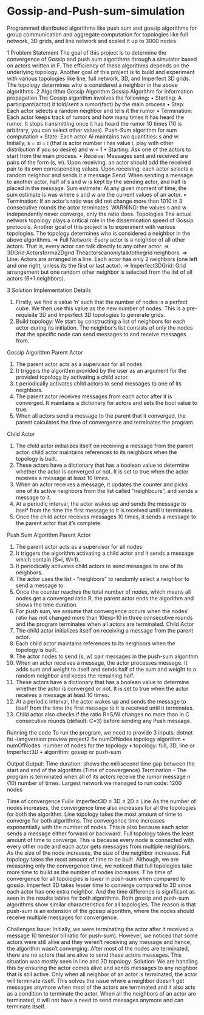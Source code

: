 # Gossip-and-Push-sum-simulation
Programmed distributed algorithms like push sum and gossip algorithms for group communication and aggregate computation for topologies like full network, 3D grids, and line network and scaled it up to 3000 nodes

1 Problem Statement
The goal of this project is to determine the convergence of Gossip and push sum algorithms through a
simulator based on actors written in F. The efficiency of these algorithms depends on the underlying
topology. Another goal of this project is to build and experiment with various topologies like line,
full network, 3D, and Imperfect 3D grids. The topology determines who is considered a neighbor in
the above algorithms.
2 Algorithm
Gossip Algorithm
Gossip Algorithm for information propagation.The Gossip algorithm involves the following:
• Starting: A participant(actor) it told/sent a rumor(fact) by the main process
• Step: Each actor selects a random neighbor and tells it the rumor
• Termination: Each actor keeps track of rumors and how many times it has heard the rumor. It
stops transmitting once it has heard the rumor 10 times (10 is arbitrary, you can select other
values).
Push-Sum algorithm for sum computation
• State: Each actor Ai maintains two quantities: s and w. Initially, s = xi = i (that is actor
number i has value i, play with other distribution if you so desire) and w = 1
• Starting: Ask one of the actors to start from the main process.
• Receive: Messages sent and received are pairs of the form (s, w). Upon receiving, an actor
should add the received pair to its own corresponding values. Upon receiving, each actor selects
a random neighbor and sends it a message
 Send: When sending a message to another actor, half of s and w is kept by the sending actor,
and half is placed in the message. Sum estimate: At any given moment of time, the sum
estimate is was where s and w are the current values of an actor.
• Termination: If an actor’s ratio was did not change more than 1010 in 3 consecutive rounds the
actor terminates. WARNING: the values s and w independently never converge, only the ratio
does.
Topologies
The actual network topology plays a critical role in the dissemination speed of Gossip protocols.
Another goal of this project is to experiment with various topologies. The topology determines who
is considered a neighbor in the above algorithms.
⇒ Full Network: Every actor is a neighbor of all other actors. That is, every actor can talk directly
to any other actor.
⇒ 3DGrid:Actorsforma2Dgrid.Theactorscanonlytalktothegrid neighbors.
⇒ Line: Actors are arranged in a line. Each actor has only 2 neighbors (one left and one right,
unless its the first or last actor).
⇒ Imperfect3DGrid: Grid arrangement but one random other neighbor is selected from the list of
all actors (6+1 neighbors).

3 Solution
Implementation Details
1. Firstly, we find a value ‘n’ such that the number of nodes is a perfect cube. We then use this
value as the new number of nodes. This is a pre-requisite 3D and Imperfect 3D topologies to
generate grids.
2. Build topology: We start by constructing a list of neighbors for each actor during its initiation.
The neighbor’s list consists of only the nodes that the specific node can send messages to and
receive messages from.

Gossip Algorithm
Parent Actor
1. The parent actor acts as a supervisor for all nodes
2. It triggers the algorithm provided by the user as an argument for the provided topology by
activating a child actor.
3. t periodically activates child actors to send messages to one of its neighbors.
4. The parent actor receives messages from each actor after it is converged. It maintains a dictionary for actors and sets the bool value to true.
5. When all actors send a message to the parent that it converged, the parent calculates the time
of convergence and terminates the program.

Child Actor
1. The child actor initializes itself on receiving a message from the parent actor. child actor
maintains references to its neighbors when the topology is built.
2. These actors have a dictionary that has a boolean value to determine whether the actor is
converged or not. It is set to true when the actor receives a message at least 10 times.
3. When an actor receives a message, it updates the counter and picks one of its active neighbors
from the list called “neighbours”, and sends a message to it.
4. At a periodic interval, the actor wakes up and sends the message to itself from the time the
first message to it is received until it terminates.
5. Once the child actor receives messages 10 times, it sends a message to the parent actor that it’s
complete.

Push Sum Algorithm
Parent Actor
1. The parent actor acts as a supervisor for all nodes
2. It triggers the algorithm activating a child actor and it sends a message which contain (S=i,
W=1).
3. It periodically activates child actors to send messages to one of its neighbors.
4. The actor uses the list - “neighbors” to randomly select a neighbor to send a message to.
5. Once the counter reaches the total number of nodes, which means all nodes get a converged
ratio R, the parent actor ends the algorithm and shows the time duration.
6. For push sum, we assume that convergence occurs when the nodes’ ratio has not changed more
than 10exp-10 in three consecutive rounds and the program terminates when all actors are
terminated.
Child Actor
1. The child actor initializes itself on receiving a message from the parent actor.
2. Each child actor maintains references to its neighbors when the topology is built.
3. The actor nodes to send (s, w) pair messages in the push-sum algorithm
4. When an actor receives a message, the actor processes message. It adds sum and weight to
itself and sends half of the sum and weight to a random neighbor and keeps the remaining half.
5. These actors have a dictionary that has a boolean value to determine whether the actor is
converged or not. It is set to true when the actor receives a message at least 10 times.
6. At a periodic interval, the actor wakes up and sends the message to itself from the time the
first message to it is received until it terminates.
7. Child actor also checks if the ratio R=S/W changes no more than in C consecutive rounds
(default: C=3) before sending any Push message.

Running the code
To run the program, we need to provide 3 inputs:
dotnet fsi –langversion:preview project2.fix numOfNodes topology algorithm
• numOfNodes: number of nodes for the topology
• topology: full, 3D, line or Imperfect3D
• algorithm: gossip or push-sum

Output
Output: Time duration: shows the millisecond time gap between the start and end of the algorithm.(Time of convergence)
Termination - The program is terminated when all of its actors receive the rumor message n
(10) number of times.
Largest network we managed to run code: 1200 nodes

Time of convergence
Full≤ Imperfect3D ≤ 3D ≤ 2D ≤ Line
As the number of nodes increases, the convergence time also increases for all the topologies for
both the algorithm.
Line topology takes the most amount of time to converge for both algorithms. The convergence
time increases exponentially with the number of nodes. This is also because each actor sends a
message either forward or backward.
Full topology takes the least amount of time to converge. This is because every node is connected
with every other node and each actor gets messages from multiple neighbors. As the size of the
node increases, the size of the neighbor increases.
Full topology takes the most amount of time to be built. Although, we are measuring only
the convergence time, we noticed that full topologies take more time to build as the number of
nodes increases. T
he time of convergence for all topologies is lower in posh-sum when compared to gossip.
Imperfect 3D takes lesser time to converge compared to 3D since each actor has one extra
neighbor. And the time difference is significant as seen in the results tables for both algorithms.
Both gossip and push-sum algorithms show similar characteristics for all topologies. The reason
is that push-sum is an extension of the gossip algorithm, where the nodes should receive multiple
messages for convergence.

 Challenges
Issue: Initially, we were terminating the actor after it received a message 10 times(or till
ratio for push-sum). However, we noticed that some actors were still alive and they weren’t
receiving any message and hence, the algorithm wasn’t converging. After most of the nodes are
terminated, there are no actors that are alive to send these actors messages. This situation was
mostly seen in line and 3D topology.
Solution: We are handling this by ensuring the actor comes alive and sends messages to any
neighbor that is still active. Only when all neighbor of an actor is terminated, the actor will
terminate itself. This solves the issue where a neighbor doesn’t get messages anymore when
most of the actors are terminated and it also acts as a condition to terminate the actor. When
all the neighbors of an actor are terminated, it will not have a need to send messages anymore
and can terminate itself.